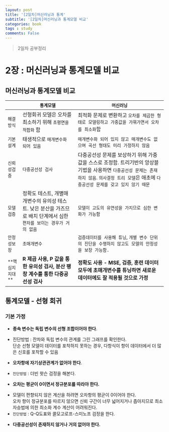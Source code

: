 ```yaml
---
layout: post
title: '[2일차]머신러닝과 통계'
subtitle: '[2일차]머신러닝과 통계모델 비교'
categories: book
tags : study
comments: False
---
```

> 2일차 공부정리

# 2장 : 머신러닝과 통계모델 비교

## 머신러닝과 통계모델 비교  
|      | `통계모델` | `머신러닝` |
| --- | --- | --- |
| `해결방식` | 선형회귀 모델은 오차를 최소하기 위해 `초평면을 적합화` 함 | 최적화 문제로 변환하고 `오차를 제곱한 형태로 모델링하고 가중값을 가꿔가면서 오차를 최소화`함 | 
| `기본설계` | 태생적으로 `매개변수화 되어 있음` | `매개변수화 되어 있지 않고 매개변수도 없으며 곡선 형태도 미리 가정하지 않음` |
| `신뢰성검증` | `다중공선성 검사` | 다중공선성 문제를 보상하기 위해 가중값을 스스로 조정함. 트리기반의 앙상블 기법을 사용하면 `다중공선성 문제는 존재하지 않음`. `의사결정 트리 모델`은 애초에 `다중공선성 문제를 갖고 있지 않기 때문` |
| `모델검증` | 정확도 테스트, 개별매개변수의 유의성 테스트. 낮은 분산을 가즈므로 배치 단계에서 심한 `편차를 보이는 경우가 거의 없음` | `모델이 고도의 유연성을 가지므로 심한 변화가 가능함` |
| `안정성보장` | `초매개변수` | `검증데이터를 사용해 튜닝`, `개별 변수 단위의 진단을 수행하지 않고도 모델의 안정성을 보장 가능함.` |
| `**핵심지지대**` | **R 제곱 사용, P 값을 통한 유의성 검사, 분산 팽창 계수를 통한 다중공선성 검사** | **정확도 사용 - MSE, 검증, 훈련 데이터 모두에 초매개변수를 튜닝하면 새로운 데이터에도 잘 적용될 것으로 가정** | 

## 통계모델 - 선형 회귀
### 기본 가정
 - **종속 변수는 독립 변수의 선형 조합이어야 한다**.
+ 진단방법 : 잔차와 독립 변수의 관계를 그린 그래프를 확인한다.  
단순 선형 모델이 데이터를 포착하지 못하는 경우, 다항식이 항이 데이터에서 더 많은 신호를 포착할 수 있음
 - **오차항에 자기상관관계가 없어야 한다**.
+ `진단방법` : 더빈 왓슨 검정을 해본다.
 - **오차는 평균이 0이면서 정규분포를 따라야 한다.**
+ 모델이 편향되지 않은 계산을 하려면 오차항의 평균이 0이어야 한다.  
오차 항이 정규분포를 따르지 않으면 신뢰 구간이 너무 넓어지거나 좁아지므로 최소 자승법에 의한 최소화 계수 계산이 어려워진다.
+ `진단방법` : Q-Q도표와 콜모고로프-스미노프 검정을 한다.
 - **다중공선성이 존재하지 않거나 거의 없어야 한다.**
